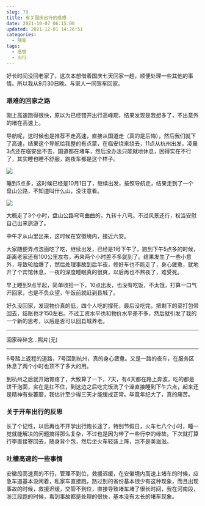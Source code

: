 ```yaml
---
slug: 79
title: 有关国庆出行的感想
date: 2021-10-07 06:15:00
updated: 2021-12-01 14:26:51
categories: 
  - 随笔
tags: 
  - 感想
  - 出行
---
```





好长时间没回老家了，这次本想借着国庆七天回家一趟，顺便处理一些其他的事情。所以我从9月30日晚，与家人一同驾车回家。

### 艰难的回家之路

刚上高速跑得很快，原以为已经错开出行高峰期，结果发现是我想多了，不出意外的堵在高速上。

导航呢，这时候也是推荐不走高速，直接从国道走（真的是后悔），然后我们就下了高速，结果这个导航给我整的有点蒙，在临安绕来绕去，11点从杭州出发，凌晨3点还在临安出不去，国道都在堵车，然后没办法只能就地休息，困得实在不行了，其实睡也睡不舒服，跑夜车都是这个样子。

![](https://oss.zburu.com/i/2021/10/08/d6b1cfd2d52a28cfbf9f12785ace9a1b.png)

睡到5点多，这时候已经是10月1日了，继续出发，按照导航走，结果走到了一个盘山公路，不知道叫什么山，没注意看。

![](https://oss.zburu.com/i/2021/10/08/3b0fb1402f57634b8781d478a20774d2.png)

大概走了3个小时，盘山公路弯弯曲曲的，九转十八弯。不过风景还行，权当安慰自己出来旅游了。

中午才从山里出来，这时候在安徽境内，接近六安。

大家随便弄点泡面吃了吃，继续出发，已经是1号下午了。跑到下午5点多的时候，距离老家还有100公里左右，再来两个小时差不多就到了。结果发生了一些小意外，导致轮胎爆了，然后处理事故到后半夜，修好车也不能走了，身心疲惫，就地开了个宾馆休息，一夜的深度睡眠真的很爽，以后再也不熬夜了，难受死。

早上睡到9点半起，简单收拾一下，10点出发，也没有吃饭，不太饿，打算一口气开回家，也是不负众望，午饭前就赶到县城了。


好久没回家，发现物价真的低，四个人吃的撑死，最后没吃完，把剩下的菜打包带回去，结账也才150左右。不过工资水平也和物价水平差不多，然后就引发了我的一个新的思考，以后是否可以回县城养老。

---

回家碎碎念...照片(无)

---

6号踏上返程的道路，7号回到杭州，真的身心疲惫。又是一路的夜车，在服务区休息了两个小时也顶不了多大的用。

到杭州之后就开始胃疼了，大致算了一下，7天，有4天都在路上奔波，吃的都是饼干泡面，实在是扛不住，到这边之后吃完饭洗了个澡直接睡到下午六点，起来还是精神有些萎靡，我估计至少得三天才能缓成正常。毕竟年纪大了，真的痛苦。

### 关于开车出行的反思

长了个记性，以后再也不开学出行跑长途了，特别节假日，火车七八个小时，睡一觉就能解决的问题搞得那么复杂，不过也是因为带了一些行李的缘故。下次就打算行李直接寄回去，随身背个包，然后坐火车轻装上阵，岂不是美滋滋。

### 吐槽高速的一些事情

安徽段高速真的不行，管理不到位，救援迟缓，在安徽境内高速上堵车的时候，应急车道基本没闲着，私家车直接跑，路过别的省份基本很少有这种现象，而且出现事故的时候，救援迟缓，交管不到位，直接导致堵车堵了很长时间，我在河南段，浙江段跑的时候，看到事故都是处理的很快，基本没有太长的堵车现象。
